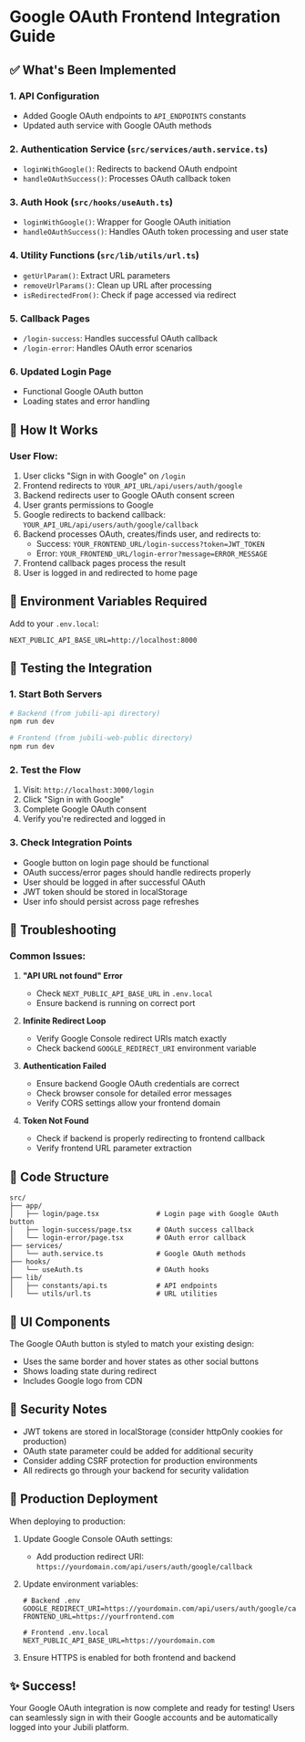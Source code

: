 # Google OAuth Frontend Integration Guide

## ✅ What's Been Implemented

### 1. **API Configuration**
- Added Google OAuth endpoints to `API_ENDPOINTS` constants
- Updated auth service with Google OAuth methods

### 2. **Authentication Service** (`src/services/auth.service.ts`)
- `loginWithGoogle()`: Redirects to backend OAuth endpoint
- `handleOAuthSuccess()`: Processes OAuth callback token

### 3. **Auth Hook** (`src/hooks/useAuth.ts`)
- `loginWithGoogle()`: Wrapper for Google OAuth initiation
- `handleOAuthSuccess()`: Handles OAuth token processing and user state

### 4. **Utility Functions** (`src/lib/utils/url.ts`)
- `getUrlParam()`: Extract URL parameters
- `removeUrlParams()`: Clean up URL after processing
- `isRedirectedFrom()`: Check if page accessed via redirect

### 5. **Callback Pages**
- `/login-success`: Handles successful OAuth callback
- `/login-error`: Handles OAuth error scenarios

### 6. **Updated Login Page**
- Functional Google OAuth button
- Loading states and error handling

## 🚀 How It Works

### User Flow:
1. User clicks "Sign in with Google" on `/login`
2. Frontend redirects to `YOUR_API_URL/api/users/auth/google`
3. Backend redirects user to Google OAuth consent screen
4. User grants permissions to Google
5. Google redirects to backend callback: `YOUR_API_URL/api/users/auth/google/callback`
6. Backend processes OAuth, creates/finds user, and redirects to:
   - Success: `YOUR_FRONTEND_URL/login-success?token=JWT_TOKEN`
   - Error: `YOUR_FRONTEND_URL/login-error?message=ERROR_MESSAGE`
7. Frontend callback pages process the result
8. User is logged in and redirected to home page

## 🔧 Environment Variables Required

Add to your `.env.local`:

```env
NEXT_PUBLIC_API_BASE_URL=http://localhost:8000
```

## 🧪 Testing the Integration

### 1. Start Both Servers
```bash
# Backend (from jubili-api directory)
npm run dev

# Frontend (from jubili-web-public directory)  
npm run dev
```

### 2. Test the Flow
1. Visit: `http://localhost:3000/login`
2. Click "Sign in with Google"
3. Complete Google OAuth consent
4. Verify you're redirected and logged in

### 3. Check Integration Points
- Google button on login page should be functional
- OAuth success/error pages should handle redirects properly
- User should be logged in after successful OAuth
- JWT token should be stored in localStorage
- User info should persist across page refreshes

## 🔧 Troubleshooting

### Common Issues:

1. **"API URL not found" Error**
   - Check `NEXT_PUBLIC_API_BASE_URL` in `.env.local`
   - Ensure backend is running on correct port

2. **Infinite Redirect Loop**
   - Verify Google Console redirect URIs match exactly
   - Check backend `GOOGLE_REDIRECT_URI` environment variable

3. **Authentication Failed**
   - Ensure backend Google OAuth credentials are correct
   - Check browser console for detailed error messages
   - Verify CORS settings allow your frontend domain

4. **Token Not Found**
   - Check if backend is properly redirecting to frontend callback
   - Verify frontend URL parameter extraction

## 📝 Code Structure

```
src/
├── app/
│   ├── login/page.tsx              # Login page with Google OAuth button
│   ├── login-success/page.tsx      # OAuth success callback
│   └── login-error/page.tsx        # OAuth error callback
├── services/
│   └── auth.service.ts             # Google OAuth methods
├── hooks/
│   └── useAuth.ts                  # OAuth hooks
├── lib/
│   ├── constants/api.ts            # API endpoints
│   └── utils/url.ts                # URL utilities
```

## 🎨 UI Components

The Google OAuth button is styled to match your existing design:
- Uses the same border and hover states as other social buttons
- Shows loading state during redirect
- Includes Google logo from CDN

## 🔐 Security Notes

- JWT tokens are stored in localStorage (consider httpOnly cookies for production)
- OAuth state parameter could be added for additional security
- Consider adding CSRF protection for production environments
- All redirects go through your backend for security validation

## 🚀 Production Deployment

When deploying to production:

1. Update Google Console OAuth settings:
   - Add production redirect URI: `https://yourdomain.com/api/users/auth/google/callback`
   
2. Update environment variables:
   ```env
   # Backend .env
   GOOGLE_REDIRECT_URI=https://yourdomain.com/api/users/auth/google/callback
   FRONTEND_URL=https://yourfrontend.com
   
   # Frontend .env.local
   NEXT_PUBLIC_API_BASE_URL=https://yourdomain.com
   ```

3. Ensure HTTPS is enabled for both frontend and backend

## ✨ Success!

Your Google OAuth integration is now complete and ready for testing! Users can seamlessly sign in with their Google accounts and be automatically logged into your Jubili platform.
